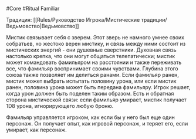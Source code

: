#Core #Ritual
Familiar

Традиция: [[Rules/Руководство Игрока/Мистические традиции/Ведьмовство|Ведьмовство]]

Мистик связывает себя с зверем. Этот зверь не намного умнее своих собратьев, но жестоко верен мистику, и связь между ними состоит из мистических энергий - они душевные сверстники. Духовная связь настолько крепка, что они могут общаться телепатически; мистик может командовать фамильяром на расстоянии и также переживать все, что фамильяр воспринимает своими чувствами. Глубина этого союза также позволяет им делиться ранами. Если фамильяр ранен, мистик может выбрать испытать половину урона, или если мистик ранен, половина урона может быть передана фамильяру. Игрок решает, когда урон должен быть поделен таким образом. Есть и обратная сторона мистической связи: если фамильяр умирает, мистик получает 1D8 урона, игнорирующего любую броню.

Фамильяр управляется игроком, как если бы у него был еще один персонаж. Он получает опыт, как игровой персонаж, и теряет его, если умирает, как персонаж.